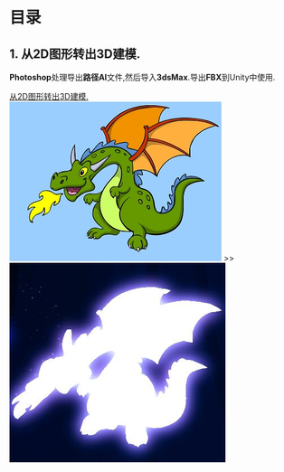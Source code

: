 # 目录
## 1. 从2D图形转出3D建模.
  **Photoshop**处理导出**路径AI**文件,然后导入**3dsMax**.导出**FBX**到Unity中使用.  
  
  [从2D图形转出3D建模.](https://github.com/Zvirtuosity/Funny/tree/master/01.%20从2D图形转出3D建模)  
  ![image](https://github.com/Zvirtuosity/Funny/blob/master/01.%20从2D图形转出3D建模/1.jpg)  >> ![image](https://github.com/Zvirtuosity/Funny/blob/master/01.%20从2D图形转出3D建模/8.jpg) 